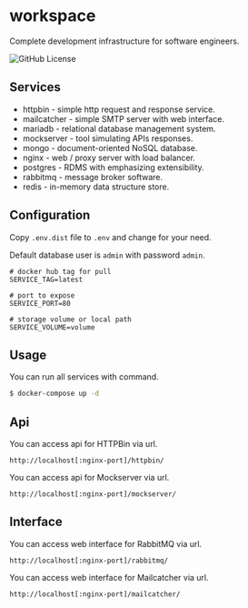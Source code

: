 # workspace

Complete development infrastructure for software engineers.

![GitHub License](https://img.shields.io/github/license/opifex/workspace)

## Services

- httpbin \- simple http request and response service.
- mailcatcher \- simple SMTP server with web interface.
- mariadb \- relational database management system.
- mockserver \- tool simulating APIs responses.
- mongo \- document-oriented NoSQL database.
- nginx \- web / proxy server with load balancer.
- postgres \- RDMS with emphasizing extensibility.
- rabbitmq \- message broker software.
- redis \- in-memory data structure store.

## Configuration

Copy `.env.dist` file to `.env` and change for your need.

Default database user is `admin` with password `admin`.

```dotenv
# docker hub tag for pull
SERVICE_TAG=latest

# port to expose
SERVICE_PORT=80

# storage volume or local path
SERVICE_VOLUME=volume
```

## Usage

You can run all services with command.

```sh
$ docker-compose up -d
```

## Api

You can access api for HTTPBin via url.

```
http://localhost[:nginx-port]/httpbin/
```

You can access api for Mockserver via url.

```
http://localhost[:nginx-port]/mockserver/
```

## Interface

You can access web interface for RabbitMQ via url.

```
http://localhost[:nginx-port]/rabbitmq/
```

You can access web interface for Mailcatcher via url.

```
http://localhost[:nginx-port]/mailcatcher/
```
